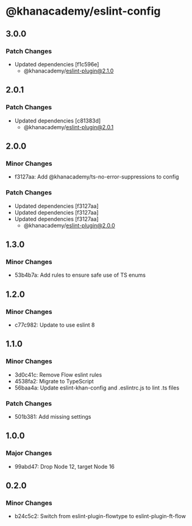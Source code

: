 # @khanacademy/eslint-config

## 3.0.0

### Patch Changes

-   Updated dependencies [f1c596e]
    -   @khanacademy/eslint-plugin@2.1.0

## 2.0.1

### Patch Changes

-   Updated dependencies [c81383d]
    -   @khanacademy/eslint-plugin@2.0.1

## 2.0.0

### Minor Changes

-   f3127aa: Add @khanacademy/ts-no-error-suppressions to config

### Patch Changes

-   Updated dependencies [f3127aa]
-   Updated dependencies [f3127aa]
-   Updated dependencies [f3127aa]
    -   @khanacademy/eslint-plugin@2.0.0

## 1.3.0

### Minor Changes

-   53b4b7a: Add rules to ensure safe use of TS enums

## 1.2.0

### Minor Changes

-   c77c982: Update to use eslint 8

## 1.1.0

### Minor Changes

-   3d0c41c: Remove Flow eslint rules
-   4538fa2: Migrate to TypeScript
-   56baa4a: Update eslint-khan-config and .eslintrc.js to lint .ts files

### Patch Changes

-   501b381: Add missing settings

## 1.0.0

### Major Changes

-   99abd47: Drop Node 12, target Node 16

## 0.2.0

### Minor Changes

-   b24c5c2: Switch from eslint-plugin-flowtype to eslint-plugin-ft-flow
